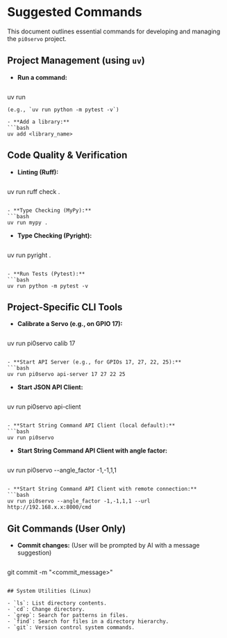# Suggested Commands

This document outlines essential commands for developing and managing the `pi0servo` project.

## Project Management (using `uv`)

- **Run a command:**
  ```bash
uv run <command>
  ```
  (e.g., `uv run python -m pytest -v`)

- **Add a library:**
  ```bash
uv add <library_name>
  ```

## Code Quality & Verification

- **Linting (Ruff):**
  ```bash
uv run ruff check .
  ```

- **Type Checking (MyPy):**
  ```bash
uv run mypy .
  ```

- **Type Checking (Pyright):**
  ```bash
uv run pyright .
  ```

- **Run Tests (Pytest):**
  ```bash
uv run python -m pytest -v
  ```

## Project-Specific CLI Tools

- **Calibrate a Servo (e.g., on GPIO 17):**
  ```bash
uv run pi0servo calib 17
  ```

- **Start API Server (e.g., for GPIOs 17, 27, 22, 25):**
  ```bash
uv run pi0servo api-server 17 27 22 25
  ```

- **Start JSON API Client:**
  ```bash
uv run pi0servo api-client
  ```

- **Start String Command API Client (local default):**
  ```bash
uv run pi0servo
  ```

- **Start String Command API Client with angle factor:**
  ```bash
uv run pi0servo --angle_factor -1,-1,1,1
  ```

- **Start String Command API Client with remote connection:**
  ```bash
uv run pi0servo --angle_factor -1,-1,1,1 --url http://192.168.x.x:8000/cmd
  ```

## Git Commands (User Only)

- **Commit changes:** (User will be prompted by AI with a message suggestion)
  ```bash
git commit -m "<commit_message>"
  ```

## System Utilities (Linux)

- `ls`: List directory contents.
- `cd`: Change directory.
- `grep`: Search for patterns in files.
- `find`: Search for files in a directory hierarchy.
- `git`: Version control system commands.